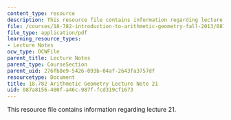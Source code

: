 ```yaml
---
content_type: resource
description: This resource file contains information regarding lecture 21.
file: /courses/18-782-introduction-to-arithmetic-geometry-fall-2013/087a8156400fa46c987ffcd319cf1673_MIT18_782F13_lec21.pdf
file_type: application/pdf
learning_resource_types:
- Lecture Notes
ocw_type: OCWFile
parent_title: Lecture Notes
parent_type: CourseSection
parent_uid: 276fb8e9-5426-093b-04af-2643fa3757df
resourcetype: Document
title: 18.782 Arithmetic Geometry Lecture Note 21
uid: 087a8156-400f-a46c-987f-fcd319cf1673
---
```

This resource file contains information regarding lecture 21.

